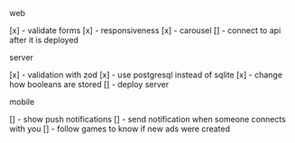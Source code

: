 web

[x] - validate forms
[x] - responsiveness
[x] - carousel
[] - connect to api after it is deployed

server

[x] - validation with zod
[x] - use postgresql instead of sqlite
[x] - change how booleans are stored
[] - deploy server

mobile

[] - show push notifications
[] - send notification when someone connects with you
[] - follow games to know if new ads were created
